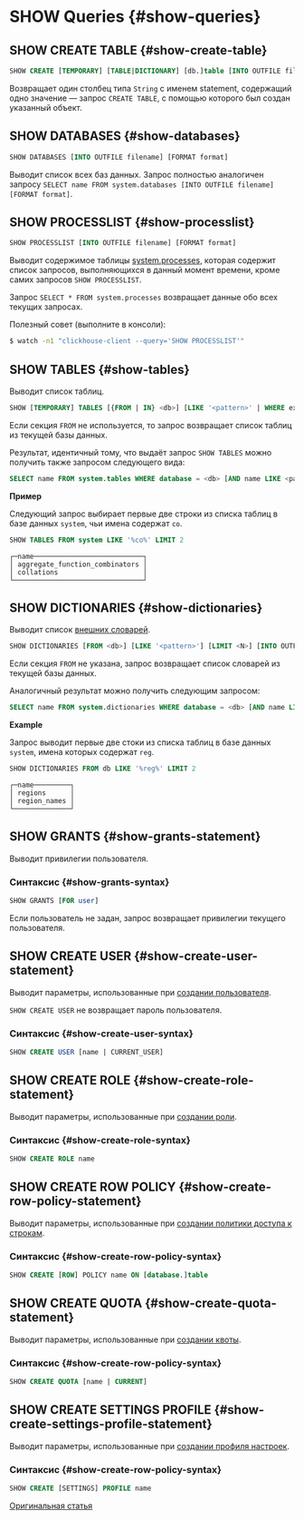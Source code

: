 # SHOW Queries {#show-queries}

## SHOW CREATE TABLE {#show-create-table}

``` sql
SHOW CREATE [TEMPORARY] [TABLE|DICTIONARY] [db.]table [INTO OUTFILE filename] [FORMAT format]
```

Возвращает один столбец типа `String` с именем statement, содержащий одно значение — запрос `CREATE TABLE`, с помощью которого был создан указанный объект.

## SHOW DATABASES {#show-databases}

``` sql
SHOW DATABASES [INTO OUTFILE filename] [FORMAT format]
```

Выводит список всех баз данных.
Запрос полностью аналогичен запросу `SELECT name FROM system.databases [INTO OUTFILE filename] [FORMAT format]`.

## SHOW PROCESSLIST {#show-processlist}

``` sql
SHOW PROCESSLIST [INTO OUTFILE filename] [FORMAT format]
```

Выводит содержимое таблицы [system.processes](../../operations/system-tables.md#system_tables-processes), которая содержит список запросов, выполняющихся в данный момент времени, кроме самих запросов `SHOW PROCESSLIST`.

Запрос `SELECT * FROM system.processes` возвращает данные обо всех текущих запросах.

Полезный совет (выполните в консоли):

``` bash
$ watch -n1 "clickhouse-client --query='SHOW PROCESSLIST'"
```

## SHOW TABLES {#show-tables}

Выводит список таблиц.

``` sql
SHOW [TEMPORARY] TABLES [{FROM | IN} <db>] [LIKE '<pattern>' | WHERE expr] [LIMIT <N>] [INTO OUTFILE <filename>] [FORMAT <format>]
```

Если секция `FROM` не используется, то запрос возвращает список таблиц из текущей базы данных.

Результат, идентичный тому, что выдаёт запрос `SHOW TABLES` можно получить также запросом следующего вида:

``` sql
SELECT name FROM system.tables WHERE database = <db> [AND name LIKE <pattern>] [LIMIT <N>] [INTO OUTFILE <filename>] [FORMAT <format>]
```

**Пример**

Следующий запрос выбирает первые две строки из списка таблиц в базе данных `system`, чьи имена содержат `co`.

``` sql
SHOW TABLES FROM system LIKE '%co%' LIMIT 2
```

``` text
┌─name───────────────────────────┐
│ aggregate_function_combinators │
│ collations                     │
└────────────────────────────────┘
```

## SHOW DICTIONARIES {#show-dictionaries}

Выводит список [внешних словарей](../../sql-reference/statements/show.md).

``` sql
SHOW DICTIONARIES [FROM <db>] [LIKE '<pattern>'] [LIMIT <N>] [INTO OUTFILE <filename>] [FORMAT <format>]
```

Если секция `FROM` не указана, запрос возвращает список словарей из текущей базы данных.

Аналогичный результат можно получить следующим запросом:

``` sql
SELECT name FROM system.dictionaries WHERE database = <db> [AND name LIKE <pattern>] [LIMIT <N>] [INTO OUTFILE <filename>] [FORMAT <format>]
```

**Example**

Запрос выводит первые две стоки из списка таблиц в базе данных `system`, имена которых содержат `reg`.

``` sql
SHOW DICTIONARIES FROM db LIKE '%reg%' LIMIT 2
```

``` text
┌─name─────────┐
│ regions      │
│ region_names │
└──────────────┘
```



## SHOW GRANTS {#show-grants-statement}

Выводит привилегии пользователя.

### Синтаксис {#show-grants-syntax}

``` sql
SHOW GRANTS [FOR user]
```

Если пользователь не задан, запрос возвращает привилегии текущего пользователя.



## SHOW CREATE USER {#show-create-user-statement}

Выводит параметры, использованные при [создании пользователя](create/user.md#create-user-statement).

`SHOW CREATE USER` не возвращает пароль пользователя.

### Синтаксис {#show-create-user-syntax}

``` sql
SHOW CREATE USER [name | CURRENT_USER]
```



## SHOW CREATE ROLE {#show-create-role-statement}

Выводит параметры, использованные при [создании роли](create/role.md#create-role-statement).

### Синтаксис {#show-create-role-syntax}

``` sql
SHOW CREATE ROLE name
```



## SHOW CREATE ROW POLICY {#show-create-row-policy-statement}

Выводит параметры, использованные при [создании политики доступа к строкам](create/row-policy.md#create-row-policy-statement).

### Синтаксис {#show-create-row-policy-syntax}

```sql
SHOW CREATE [ROW] POLICY name ON [database.]table
```


## SHOW CREATE QUOTA {#show-create-quota-statement}

Выводит параметры, использованные при [создании квоты](create/quota.md#create-quota-statement).

### Синтаксис {#show-create-row-policy-syntax}

```sql
SHOW CREATE QUOTA [name | CURRENT]
```


## SHOW CREATE SETTINGS PROFILE {#show-create-settings-profile-statement}

Выводит параметры, использованные при [создании профиля настроек](create/settings-profile.md#create-settings-profile-statement).

### Синтаксис {#show-create-row-policy-syntax}

```sql
SHOW CREATE [SETTINGS] PROFILE name
```

[Оригинальная статья](https://clickhouse.tech/docs/ru/query_language/show/) <!--hide-->
